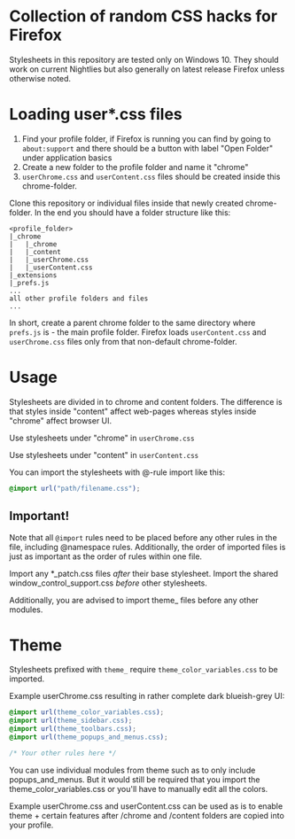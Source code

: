 # Collection of random CSS hacks for Firefox

Stylesheets in this repository are tested only on Windows 10. They should work on current Nightlies but also generally on latest release Firefox unless otherwise noted.

# Loading user*.css files

1. Find your profile folder, if Firefox is running you can find by going to `about:support` and there should be a button with label "Open Folder" under application basics
2. Create a new folder to the profile folder and name it "chrome"
3. `userChrome.css` and `userContent.css` files should be created inside this chrome-folder.

Clone this repository or individual files inside that newly created chrome-folder.
In the end you should have a folder structure like this:

```
<profile_folder>
|_chrome
|   |_chrome
|   |_content
|   |_userChrome.css
|   |_userContent.css
|_extensions
|_prefs.js
...
all other profile folders and files
...
```

In short, create a parent chrome folder to the same directory where `prefs.js` is - the main profile folder. Firefox loads `userContent.css` and `userChrome.css` files only from that non-default chrome-folder.

# Usage

Stylesheets are divided in to chrome and content folders. The difference is that styles inside "content" affect web-pages whereas styles inside "chrome" affect browser UI.

Use stylesheets under "chrome" in `userChrome.css`

Use stylesheets under "content" in `userContent.css`

You can import the stylesheets with @-rule import like this:

```css
@import url("path/filename.css");
```

## Important!

Note that all `@import` rules need to be placed before any other rules in the file, including @namespace rules. Additionally, the order of imported files is just as important as the order of rules within one file.

Import any *_patch.css files *after* their base stylesheet.
Import the shared window_control_support.css *before* other stylesheets.

Additionally, you are advised to import theme_ files before any other modules.

# Theme

Stylesheets prefixed with `theme_` require `theme_color_variables.css` to be imported.

Example userChrome.css resulting in rather complete dark blueish-grey UI:

```css
@import url(theme_color_variables.css);
@import url(theme_sidebar.css);
@import url(theme_toolbars.css);
@import url(theme_popups_and_menus.css);

/* Your other rules here */
```

You can use individual modules from theme such as to only include popups_and_menus. But it would still be required that you import the theme_color_variables.css or you'll have to manually edit all the colors.


Example userChrome.css and userContent.css can be used as is to enable theme + certain features after /chrome and /content folders are copied into your profile.
